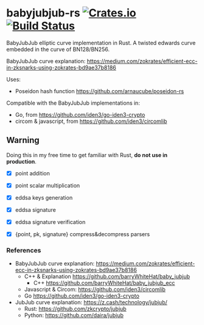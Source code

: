 # babyjubjub-rs [![Crates.io](https://img.shields.io/crates/v/babyjubjub-rs.svg)](https://crates.io/crates/babyjubjub-rs) [![Build Status](https://travis-ci.org/arnaucube/babyjubjub-rs.svg?branch=master)](https://travis-ci.org/arnaucube/babyjubjub-rs)
BabyJubJub elliptic curve implementation in Rust. A twisted edwards curve embedded in the curve of BN128/BN256.

BabyJubJub curve explanation: https://medium.com/zokrates/efficient-ecc-in-zksnarks-using-zokrates-bd9ae37b8186

Uses:
- Poseidon hash function https://github.com/arnaucube/poseidon-rs

Compatible with the BabyJubJub implementations in:
- Go, from https://github.com/iden3/go-iden3-crypto
- circom & javascript, from https://github.com/iden3/circomlib

## Warning
Doing this in my free time to get familiar with Rust, **do not use in production**.

- [x] point addition
- [x] point scalar multiplication
- [x] eddsa keys generation
- [x] eddsa signature
- [x] eddsa signature verification
- [x] {point, pk, signature} compress&decompress parsers




### References
- BabyJubJub curve explanation: https://medium.com/zokrates/efficient-ecc-in-zksnarks-using-zokrates-bd9ae37b8186
	- C++ & Explanation https://github.com/barryWhiteHat/baby_jubjub
		- C++ https://github.com/barryWhiteHat/baby_jubjub_ecc
	- Javascript & Circom: https://github.com/iden3/circomlib
	- Go https://github.com/iden3/go-iden3-crypto
- JubJub curve explanation: https://z.cash/technology/jubjub/
	- Rust: https://github.com/zkcrypto/jubjub
	- Python: https://github.com/daira/jubjub
